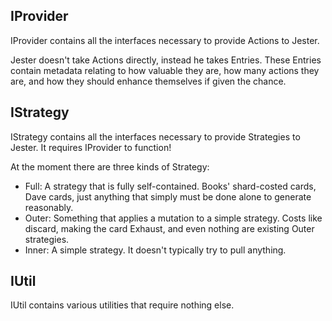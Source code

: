 ﻿## IProvider
IProvider contains all the interfaces necessary to provide Actions to Jester.

Jester doesn't take Actions directly, instead he takes Entries.
These Entries contain metadata relating to how valuable they are, how many actions they are, and how they should enhance themselves if given the chance.

## IStrategy
IStrategy contains all the interfaces necessary to provide Strategies to Jester.
It requires IProvider to function!

At the moment there are three kinds of Strategy:
- Full: A strategy that is fully self-contained. Books' shard-costed cards, Dave cards, just anything that simply must be done alone to generate reasonably.
- Outer: Something that applies a mutation to a simple strategy. Costs like discard, making the card Exhaust, and even nothing are existing Outer strategies.
- Inner: A simple strategy. It doesn't typically try to pull anything.

## IUtil
IUtil contains various utilities that require nothing else.